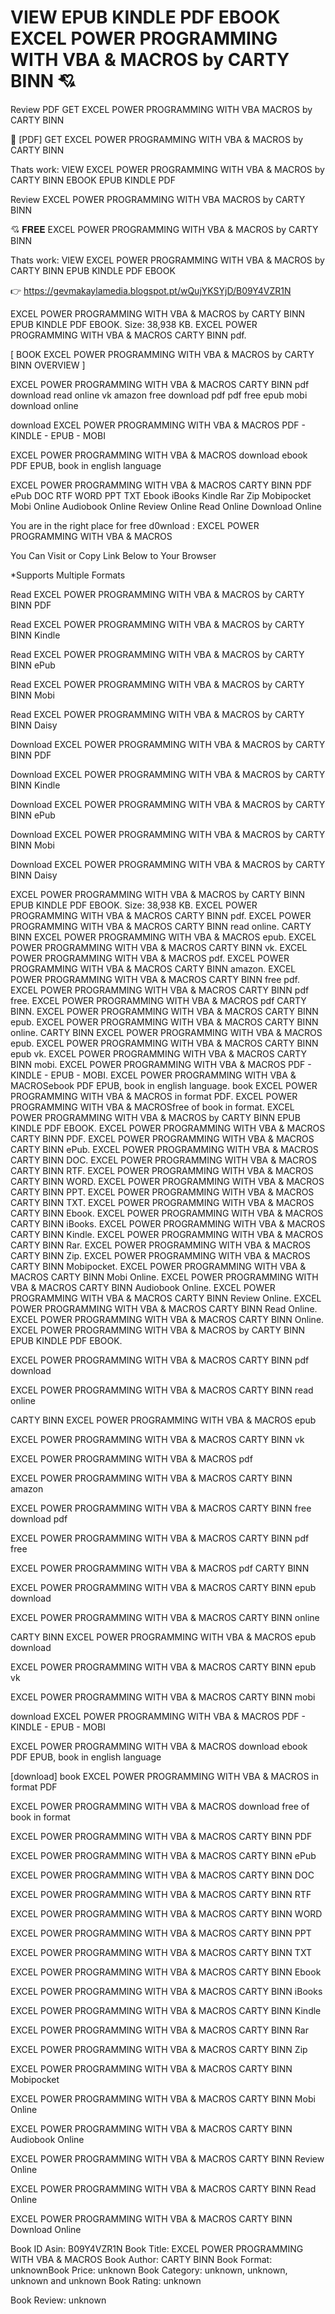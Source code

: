 # VIEW EPUB KINDLE PDF EBOOK EXCEL POWER PROGRAMMING WITH VBA & MACROS by  CARTY BINN 💘
Review PDF GET EXCEL POWER PROGRAMMING WITH VBA MACROS by CARTY BINN

💝 [PDF] GET EXCEL POWER PROGRAMMING WITH VBA & MACROS by CARTY BINN

Thats work: VIEW EXCEL POWER PROGRAMMING WITH VBA & MACROS by CARTY BINN EBOOK EPUB KINDLE PDF


Review EXCEL POWER PROGRAMMING WITH VBA MACROS by CARTY BINN

💘 𝐅𝐑𝐄𝐄 EXCEL POWER PROGRAMMING WITH VBA & MACROS by CARTY BINN

Thats work: VIEW EXCEL POWER PROGRAMMING WITH VBA & MACROS by CARTY BINN EPUB KINDLE PDF EBOOK



👉 https://gevmakaylamedia.blogspot.pt/wQujYKSYjD/B09Y4VZR1N



EXCEL POWER PROGRAMMING WITH VBA & MACROS by CARTY BINN EPUB KINDLE PDF EBOOK. Size: 38,938 KB. EXCEL POWER PROGRAMMING WITH VBA & MACROS CARTY BINN pdf.

[ BOOK EXCEL POWER PROGRAMMING WITH VBA & MACROS by CARTY BINN OVERVIEW ]

EXCEL POWER PROGRAMMING WITH VBA & MACROS CARTY BINN pdf download read online vk amazon free download pdf pdf free epub mobi download online

download EXCEL POWER PROGRAMMING WITH VBA & MACROS PDF - KINDLE - EPUB - MOBI

EXCEL POWER PROGRAMMING WITH VBA & MACROS download ebook PDF EPUB, book in english language

EXCEL POWER PROGRAMMING WITH VBA & MACROS CARTY BINN PDF ePub DOC RTF WORD PPT TXT Ebook iBooks Kindle Rar Zip Mobipocket Mobi Online Audiobook Online Review Online Read Online Download Online

You are in the right place for free d0wnload : EXCEL POWER PROGRAMMING WITH VBA & MACROS

You Can Visit or Copy Link Below to Your Browser

*Supports Multiple Formats

Read EXCEL POWER PROGRAMMING WITH VBA & MACROS by CARTY BINN PDF

Read EXCEL POWER PROGRAMMING WITH VBA & MACROS by CARTY BINN Kindle

Read EXCEL POWER PROGRAMMING WITH VBA & MACROS by CARTY BINN ePub

Read EXCEL POWER PROGRAMMING WITH VBA & MACROS by CARTY BINN Mobi

Read EXCEL POWER PROGRAMMING WITH VBA & MACROS by CARTY BINN Daisy

Download EXCEL POWER PROGRAMMING WITH VBA & MACROS by CARTY BINN PDF

Download EXCEL POWER PROGRAMMING WITH VBA & MACROS by CARTY BINN Kindle

Download EXCEL POWER PROGRAMMING WITH VBA & MACROS by CARTY BINN ePub

Download EXCEL POWER PROGRAMMING WITH VBA & MACROS by CARTY BINN Mobi

Download EXCEL POWER PROGRAMMING WITH VBA & MACROS by CARTY BINN Daisy

EXCEL POWER PROGRAMMING WITH VBA & MACROS by CARTY BINN EPUB KINDLE PDF EBOOK. Size: 38,938 KB. EXCEL POWER PROGRAMMING WITH VBA & MACROS CARTY BINN pdf. EXCEL POWER PROGRAMMING WITH VBA & MACROS CARTY BINN read online. CARTY BINN EXCEL POWER PROGRAMMING WITH VBA & MACROS epub. EXCEL POWER PROGRAMMING WITH VBA & MACROS CARTY BINN vk. EXCEL POWER PROGRAMMING WITH VBA & MACROS pdf. EXCEL POWER PROGRAMMING WITH VBA & MACROS CARTY BINN amazon. EXCEL POWER PROGRAMMING WITH VBA & MACROS CARTY BINN free pdf. EXCEL POWER PROGRAMMING WITH VBA & MACROS CARTY BINN pdf free. EXCEL POWER PROGRAMMING WITH VBA & MACROS pdf CARTY BINN. EXCEL POWER PROGRAMMING WITH VBA & MACROS CARTY BINN epub. EXCEL POWER PROGRAMMING WITH VBA & MACROS CARTY BINN online. CARTY BINN EXCEL POWER PROGRAMMING WITH VBA & MACROS epub. EXCEL POWER PROGRAMMING WITH VBA & MACROS CARTY BINN epub vk. EXCEL POWER PROGRAMMING WITH VBA & MACROS CARTY BINN mobi. EXCEL POWER PROGRAMMING WITH VBA & MACROS PDF - KINDLE - EPUB - MOBI. EXCEL POWER PROGRAMMING WITH VBA & MACROSebook PDF EPUB, book in english language. book EXCEL POWER PROGRAMMING WITH VBA & MACROS in format PDF. EXCEL POWER PROGRAMMING WITH VBA & MACROSfree of book in format. EXCEL POWER PROGRAMMING WITH VBA & MACROS by CARTY BINN EPUB KINDLE PDF EBOOK. EXCEL POWER PROGRAMMING WITH VBA & MACROS CARTY BINN PDF. EXCEL POWER PROGRAMMING WITH VBA & MACROS CARTY BINN ePub. EXCEL POWER PROGRAMMING WITH VBA & MACROS CARTY BINN DOC. EXCEL POWER PROGRAMMING WITH VBA & MACROS CARTY BINN RTF. EXCEL POWER PROGRAMMING WITH VBA & MACROS CARTY BINN WORD. EXCEL POWER PROGRAMMING WITH VBA & MACROS CARTY BINN PPT. EXCEL POWER PROGRAMMING WITH VBA & MACROS CARTY BINN TXT. EXCEL POWER PROGRAMMING WITH VBA & MACROS CARTY BINN Ebook. EXCEL POWER PROGRAMMING WITH VBA & MACROS CARTY BINN iBooks. EXCEL POWER PROGRAMMING WITH VBA & MACROS CARTY BINN Kindle. EXCEL POWER PROGRAMMING WITH VBA & MACROS CARTY BINN Rar. EXCEL POWER PROGRAMMING WITH VBA & MACROS CARTY BINN Zip. EXCEL POWER PROGRAMMING WITH VBA & MACROS CARTY BINN Mobipocket. EXCEL POWER PROGRAMMING WITH VBA & MACROS CARTY BINN Mobi Online. EXCEL POWER PROGRAMMING WITH VBA & MACROS CARTY BINN Audiobook Online. EXCEL POWER PROGRAMMING WITH VBA & MACROS CARTY BINN Review Online. EXCEL POWER PROGRAMMING WITH VBA & MACROS CARTY BINN Read Online. EXCEL POWER PROGRAMMING WITH VBA & MACROS CARTY BINN Online. EXCEL POWER PROGRAMMING WITH VBA & MACROS by CARTY BINN EPUB KINDLE PDF EBOOK.

EXCEL POWER PROGRAMMING WITH VBA & MACROS CARTY BINN pdf download

EXCEL POWER PROGRAMMING WITH VBA & MACROS CARTY BINN read online

CARTY BINN EXCEL POWER PROGRAMMING WITH VBA & MACROS epub

EXCEL POWER PROGRAMMING WITH VBA & MACROS CARTY BINN vk

EXCEL POWER PROGRAMMING WITH VBA & MACROS pdf

EXCEL POWER PROGRAMMING WITH VBA & MACROS CARTY BINN amazon

EXCEL POWER PROGRAMMING WITH VBA & MACROS CARTY BINN free download pdf

EXCEL POWER PROGRAMMING WITH VBA & MACROS CARTY BINN pdf free

EXCEL POWER PROGRAMMING WITH VBA & MACROS pdf CARTY BINN

EXCEL POWER PROGRAMMING WITH VBA & MACROS CARTY BINN epub download

EXCEL POWER PROGRAMMING WITH VBA & MACROS CARTY BINN online

CARTY BINN EXCEL POWER PROGRAMMING WITH VBA & MACROS epub download

EXCEL POWER PROGRAMMING WITH VBA & MACROS CARTY BINN epub vk

EXCEL POWER PROGRAMMING WITH VBA & MACROS CARTY BINN mobi

download EXCEL POWER PROGRAMMING WITH VBA & MACROS PDF - KINDLE - EPUB - MOBI

EXCEL POWER PROGRAMMING WITH VBA & MACROS download ebook PDF EPUB, book in english language

[download] book EXCEL POWER PROGRAMMING WITH VBA & MACROS in format PDF

EXCEL POWER PROGRAMMING WITH VBA & MACROS download free of book in format

EXCEL POWER PROGRAMMING WITH VBA & MACROS CARTY BINN PDF

EXCEL POWER PROGRAMMING WITH VBA & MACROS CARTY BINN ePub

EXCEL POWER PROGRAMMING WITH VBA & MACROS CARTY BINN DOC

EXCEL POWER PROGRAMMING WITH VBA & MACROS CARTY BINN RTF

EXCEL POWER PROGRAMMING WITH VBA & MACROS CARTY BINN WORD

EXCEL POWER PROGRAMMING WITH VBA & MACROS CARTY BINN PPT

EXCEL POWER PROGRAMMING WITH VBA & MACROS CARTY BINN TXT

EXCEL POWER PROGRAMMING WITH VBA & MACROS CARTY BINN Ebook

EXCEL POWER PROGRAMMING WITH VBA & MACROS CARTY BINN iBooks

EXCEL POWER PROGRAMMING WITH VBA & MACROS CARTY BINN Kindle

EXCEL POWER PROGRAMMING WITH VBA & MACROS CARTY BINN Rar

EXCEL POWER PROGRAMMING WITH VBA & MACROS CARTY BINN Zip

EXCEL POWER PROGRAMMING WITH VBA & MACROS CARTY BINN Mobipocket

EXCEL POWER PROGRAMMING WITH VBA & MACROS CARTY BINN Mobi Online

EXCEL POWER PROGRAMMING WITH VBA & MACROS CARTY BINN Audiobook Online

EXCEL POWER PROGRAMMING WITH VBA & MACROS CARTY BINN Review Online

EXCEL POWER PROGRAMMING WITH VBA & MACROS CARTY BINN Read Online

EXCEL POWER PROGRAMMING WITH VBA & MACROS CARTY BINN Download Online

Book ID Asin: B09Y4VZR1N
Book Title: EXCEL POWER PROGRAMMING WITH VBA & MACROS
Book Author: CARTY BINN
Book Format: unknownBook Price: unknown
Book Category: unknown, unknown, unknown and unknown
Book Rating: unknown

Book Review: unknown
